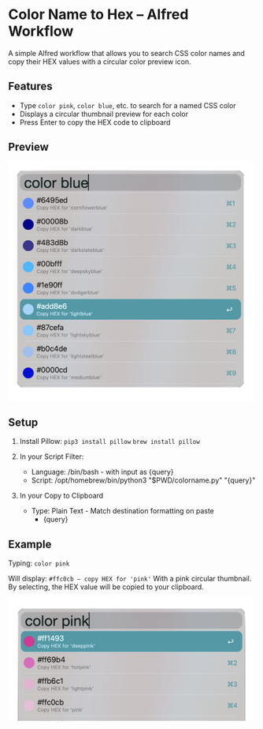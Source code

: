 # Color Name to Hex – Alfred Workflow

A simple Alfred workflow that allows you to search CSS color names and copy their HEX values with a circular color preview icon.

## Features

-   Type `color pink`, `color blue`, etc. to search for a named CSS color
-   Displays a circular thumbnail preview for each color
-   Press Enter to copy the HEX code to clipboard

## Preview

<img src="screenshots/screenshot-color-blue.png" width="500" />

## Setup

1. Install Pillow:
   `pip3 install pillow`
   `brew install pillow`

2. In your Script Filter:

    - Language: /bin/bash - with input as {query}
    - Script:
      /opt/homebrew/bin/python3 "$PWD/colorname.py" "{query}"

3. In your Copy to Clipboard
    - Type: Plain Text - Match destination formatting on paste
        - {query}

## Example

Typing: `color pink`

Will display: `#ffc0cb – copy HEX for 'pink'` With a pink circular thumbnail.
By selecting, the HEX value will be copied to your clipboard.

<img src="screenshots/screenshot-color-pink.png" width="500" />
